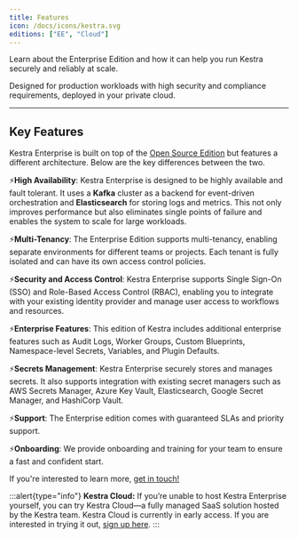 ```yaml
---
title: Features
icon: /docs/icons/kestra.svg
editions: ["EE", "Cloud"]
---
```


Learn about the Enterprise Edition and how it can help you run Kestra securely and reliably at scale.

Designed for production workloads with high security and compliance requirements, deployed in your private cloud.

---

## Key Features

Kestra Enterprise is built on top of the [Open Source Edition](https://github.com/kestra-io/kestra) but features a different architecture. Below are the key differences between the two.

⚡️**High Availability**: Kestra Enterprise is designed to be highly available and fault tolerant. It uses a **Kafka** cluster as a backend for event-driven orchestration and **Elasticsearch** for storing logs and metrics. This not only improves performance but also eliminates single points of failure and enables the system to scale for large workloads.

⚡️**Multi-Tenancy**: The Enterprise Edition supports multi-tenancy, enabling separate environments for different teams or projects. Each tenant is fully isolated and can have its own access control policies.

⚡️**Security and Access Control**: Kestra Enterprise supports Single Sign-On (SSO) and Role-Based Access Control (RBAC), enabling you to integrate with your existing identity provider and manage user access to workflows and resources.

⚡️**Enterprise Features**: This edition of Kestra includes additional enterprise features such as Audit Logs, Worker Groups, Custom Blueprints, Namespace-level Secrets, Variables, and Plugin Defaults.

⚡️**Secrets Management**: Kestra Enterprise securely stores and manages secrets. It also supports integration with existing secret managers such as AWS Secrets Manager, Azure Key Vault, Elasticsearch, Google Secret Manager, and HashiCorp Vault.

⚡️**Support**: The Enterprise edition comes with guaranteed SLAs and priority support.

⚡️**Onboarding**: We provide onboarding and training for your team to ensure a fast and confident start.

If you're interested to learn more, [get in touch!](/demo)

:::alert{type="info"}
**Kestra Cloud:** If you’re unable to host Kestra Enterprise yourself, you can try Kestra Cloud—a fully managed SaaS solution hosted by the Kestra team. Kestra Cloud is currently in early access. If you are interested in trying it out, [sign up here](/cloud).
:::